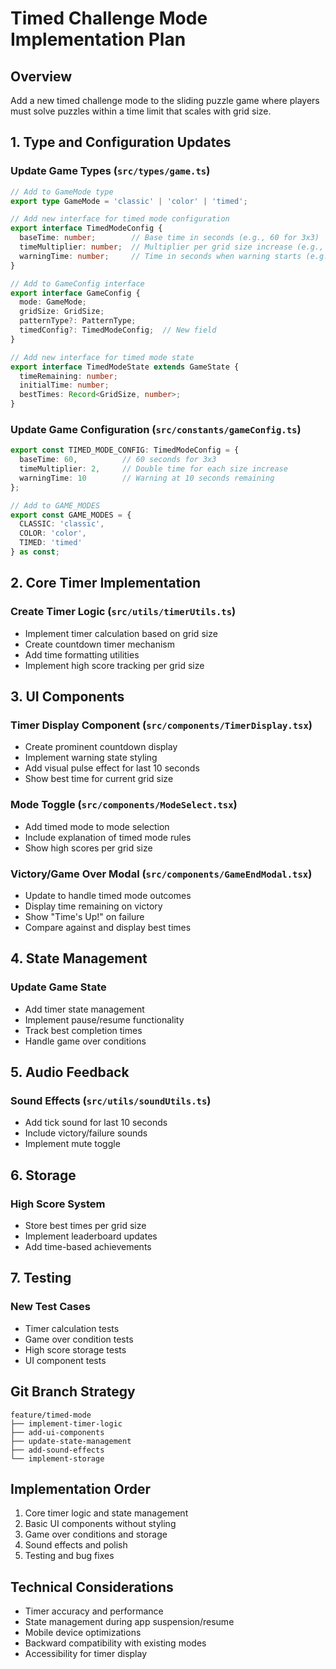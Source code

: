# Timed Challenge Mode Implementation Plan

## Overview
Add a new timed challenge mode to the sliding puzzle game where players must solve puzzles within a time limit that scales with grid size.

## 1. Type and Configuration Updates

### Update Game Types (`src/types/game.ts`)
```typescript
// Add to GameMode type
export type GameMode = 'classic' | 'color' | 'timed';

// Add new interface for timed mode configuration
export interface TimedModeConfig {
  baseTime: number;        // Base time in seconds (e.g., 60 for 3x3)
  timeMultiplier: number;  // Multiplier per grid size increase (e.g., 2)
  warningTime: number;     // Time in seconds when warning starts (e.g., 10)
}

// Add to GameConfig interface
export interface GameConfig {
  mode: GameMode;
  gridSize: GridSize;
  patternType?: PatternType;
  timedConfig?: TimedModeConfig;  // New field
}

// Add new interface for timed mode state
export interface TimedModeState extends GameState {
  timeRemaining: number;
  initialTime: number;
  bestTimes: Record<GridSize, number>;
}
```

### Update Game Configuration (`src/constants/gameConfig.ts`)
```typescript
export const TIMED_MODE_CONFIG: TimedModeConfig = {
  baseTime: 60,          // 60 seconds for 3x3
  timeMultiplier: 2,     // Double time for each size increase
  warningTime: 10        // Warning at 10 seconds remaining
};

// Add to GAME_MODES
export const GAME_MODES = {
  CLASSIC: 'classic',
  COLOR: 'color',
  TIMED: 'timed'
} as const;
```

## 2. Core Timer Implementation

### Create Timer Logic (`src/utils/timerUtils.ts`)
- Implement timer calculation based on grid size
- Create countdown timer mechanism
- Add time formatting utilities
- Implement high score tracking per grid size

## 3. UI Components

### Timer Display Component (`src/components/TimerDisplay.tsx`)
- Create prominent countdown display
- Implement warning state styling
- Add visual pulse effect for last 10 seconds
- Show best time for current grid size

### Mode Toggle (`src/components/ModeSelect.tsx`)
- Add timed mode to mode selection
- Include explanation of timed mode rules
- Show high scores per grid size

### Victory/Game Over Modal (`src/components/GameEndModal.tsx`)
- Update to handle timed mode outcomes
- Display time remaining on victory
- Show "Time's Up!" on failure
- Compare against and display best times

## 4. State Management

### Update Game State
- Add timer state management
- Implement pause/resume functionality
- Track best completion times
- Handle game over conditions

## 5. Audio Feedback

### Sound Effects (`src/utils/soundUtils.ts`)
- Add tick sound for last 10 seconds
- Include victory/failure sounds
- Implement mute toggle

## 6. Storage

### High Score System
- Store best times per grid size
- Implement leaderboard updates
- Add time-based achievements

## 7. Testing

### New Test Cases
- Timer calculation tests
- Game over condition tests
- High score storage tests
- UI component tests

## Git Branch Strategy
```
feature/timed-mode
├── implement-timer-logic
├── add-ui-components
├── update-state-management
├── add-sound-effects
└── implement-storage
```

## Implementation Order
1. Core timer logic and state management
2. Basic UI components without styling
3. Game over conditions and storage
4. Sound effects and polish
5. Testing and bug fixes

## Technical Considerations
- Timer accuracy and performance
- State management during app suspension/resume
- Mobile device optimizations
- Backward compatibility with existing modes
- Accessibility for timer display